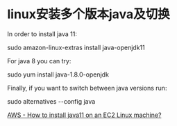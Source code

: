 # linux安装多个版本java及切换

In order to install java 11:

sudo amazon-linux-extras install java-openjdk11

For java 8 you can try:

sudo yum install java-1.8.0-openjdk

Finally, if you want to switch between java versions run:

sudo alternatives --config java

[AWS - How to install java11 on an EC2 Linux machine?](https://stackoverflow.com/questions/59430965/aws-how-to-install-java11-on-an-ec2-linux-machine)

